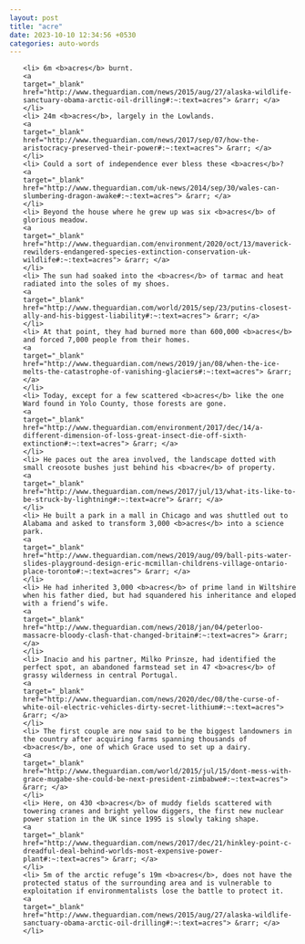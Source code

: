 ```yaml
---
layout: post
title: "acre"
date: 2023-10-10 12:34:56 +0530
categories: auto-words
---
```

<ol>

    <li> 6m <b>acres</b> burnt.
    <a 
    target="_blank" 
    href="http://www.theguardian.com/news/2015/aug/27/alaska-wildlife-sanctuary-obama-arctic-oil-drilling#:~:text=acres"> &rarr; </a>
    </li>
    <li> 24m <b>acres</b>, largely in the Lowlands.
    <a 
    target="_blank" 
    href="http://www.theguardian.com/news/2017/sep/07/how-the-aristocracy-preserved-their-power#:~:text=acres"> &rarr; </a>
    </li>
    <li> Could a sort of independence ever bless these <b>acres</b>?
    <a 
    target="_blank" 
    href="http://www.theguardian.com/uk-news/2014/sep/30/wales-can-slumbering-dragon-awake#:~:text=acres"> &rarr; </a>
    </li>
    <li> Beyond the house where he grew up was six <b>acres</b> of glorious meadow.
    <a 
    target="_blank" 
    href="http://www.theguardian.com/environment/2020/oct/13/maverick-rewilders-endangered-species-extinction-conservation-uk-wildlife#:~:text=acres"> &rarr; </a>
    </li>
    <li> The sun had soaked into the <b>acres</b> of tarmac and heat radiated into the soles of my shoes.
    <a 
    target="_blank" 
    href="http://www.theguardian.com/world/2015/sep/23/putins-closest-ally-and-his-biggest-liability#:~:text=acres"> &rarr; </a>
    </li>
    <li> At that point, they had burned more than 600,000 <b>acres</b> and forced 7,000 people from their homes.
    <a 
    target="_blank" 
    href="http://www.theguardian.com/news/2019/jan/08/when-the-ice-melts-the-catastrophe-of-vanishing-glaciers#:~:text=acres"> &rarr; </a>
    </li>
    <li> Today, except for a few scattered <b>acres</b> like the one Ward found in Yolo County, those forests are gone.
    <a 
    target="_blank" 
    href="http://www.theguardian.com/environment/2017/dec/14/a-different-dimension-of-loss-great-insect-die-off-sixth-extinction#:~:text=acres"> &rarr; </a>
    </li>
    <li> He paces out the area involved, the landscape dotted with small creosote bushes just behind his <b>acre</b> of property.
    <a 
    target="_blank" 
    href="http://www.theguardian.com/news/2017/jul/13/what-its-like-to-be-struck-by-lightning#:~:text=acre"> &rarr; </a>
    </li>
    <li> He built a park in a mall in Chicago and was shuttled out to Alabama and asked to transform 3,000 <b>acres</b> into a science park.
    <a 
    target="_blank" 
    href="http://www.theguardian.com/news/2019/aug/09/ball-pits-water-slides-playground-design-eric-mcmillan-childrens-village-ontario-place-toronto#:~:text=acres"> &rarr; </a>
    </li>
    <li> He had inherited 3,000 <b>acres</b> of prime land in Wiltshire when his father died, but had squandered his inheritance and eloped with a friend’s wife.
    <a 
    target="_blank" 
    href="http://www.theguardian.com/news/2018/jan/04/peterloo-massacre-bloody-clash-that-changed-britain#:~:text=acres"> &rarr; </a>
    </li>
    <li> Inacio and his partner, Milko Prinsze, had identified the perfect spot, an abandoned farmstead set in 47 <b>acres</b> of grassy wilderness in central Portugal.
    <a 
    target="_blank" 
    href="http://www.theguardian.com/news/2020/dec/08/the-curse-of-white-oil-electric-vehicles-dirty-secret-lithium#:~:text=acres"> &rarr; </a>
    </li>
    <li> The first couple are now said to be the biggest landowners in the country after acquiring farms spanning thousands of <b>acres</b>, one of which Grace used to set up a dairy.
    <a 
    target="_blank" 
    href="http://www.theguardian.com/world/2015/jul/15/dont-mess-with-grace-mugabe-she-could-be-next-president-zimbabwe#:~:text=acres"> &rarr; </a>
    </li>
    <li> Here, on 430 <b>acres</b> of muddy fields scattered with towering cranes and bright yellow diggers, the first new nuclear power station in the UK since 1995 is slowly taking shape.
    <a 
    target="_blank" 
    href="http://www.theguardian.com/news/2017/dec/21/hinkley-point-c-dreadful-deal-behind-worlds-most-expensive-power-plant#:~:text=acres"> &rarr; </a>
    </li>
    <li> 5m of the arctic refuge’s 19m <b>acres</b>, does not have the protected status of the surrounding area and is vulnerable to exploitation if environmentalists lose the battle to protect it.
    <a 
    target="_blank" 
    href="http://www.theguardian.com/news/2015/aug/27/alaska-wildlife-sanctuary-obama-arctic-oil-drilling#:~:text=acres"> &rarr; </a>
    </li>